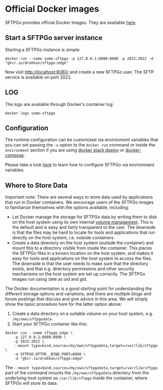 # Official Docker images

SFTPGo provides official Docker images. They are available [here](https://github.com/users/drakkan/packages/container/package/sftpgo).

## Start a SFTPGo server instance

Starting a SFTPGo instance is simple:

```shell
docker run --name some-sftpgo -p 127.0.0.1:8080:8080 -p 2022:2022 -d "ghcr.io/drakkan/sftpgo:edge"
```

Now visit [http://localhost:8080/](http://localhost:8080/) and create a new SFTPGo user. The SFTP service is available on port 2022.

## LOG

The logs are available through Docker's container log:

```shell
docker logs some-sftpgo
```

## Configuration

The runtime configuration can be customized via environment variables that you can set passing the `-e` option to the `docker run` command or inside the `environment` section if you are using [docker stack deploy](https://docs.docker.com/engine/reference/commandline/stack_deploy/) or [docker-compose](https://github.com/docker/compose).

Please take a look [here](../docs/full-configuration.md#environment-variables) to learn how to configure SFTPGo via environment variables.

## Where to Store Data

Important note: There are several ways to store data used by applications that run in Docker containers. We encourage users of the SFTPGo images to familiarize themselves with the options available, including:

- Let Docker manage the storage for SFTPGo data by writing them to disk on the host system using its own internal [volume management](https://docs.docker.com/engine/tutorials/dockervolumes/#adding-a-data-volume). This is the default and is easy and fairly transparent to the user. The downside is that the files may be hard to locate for tools and applications that run directly on the host system, i.e. outside containers.
- Create a data directory on the host system (outside the container) and mount this to a directory visible from inside the container. This places the SFTPGo files in a known location on the host system, and makes it easy for tools and applications on the host system to access the files. The downside is that the user needs to make sure that the directory exists, and that e.g. directory permissions and other security mechanisms on the host system are set up correctly. The SFTPGo images run using `1000` as uid and gid.

The Docker documentation is a good starting point for understanding the different storage options and variations, and there are multiple blogs and forum postings that discuss and give advice in this area. We will simply show the basic procedure here for the latter option above:

1. Create a data directory on a suitable volume on your host system, e.g. `/my/own/sftpgodata`.
2. Start your SFTPGo container like this:

```shell
docker run --name sftpgo_edge \
    -p 127.0.0.1:8080:8090 \
    -p 2022:2022 \
    --mount type=bind,source=/my/own/sftpgodata,target=/var/lib/sftpgo \
    -e SFTPGO_HTTPD__BIND_PORT=8090 \
    -d "ghcr.io/drakkan/sftpgo:edge"
```

The `--mount type=bind,source=/my/own/sftpgodata,target=/var/lib/sftpgo` part of the command mounts the `/my/own/sftpgodata` directory from the underlying host system as `/var/lib/sftpgo` inside the container, where SFTPGo will store its data.
